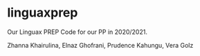 # linguaxprep
Our Linguax PREP Code for our PP in 2020/2021.

Zhanna Khairulina, 
Elnaz Ghofrani, 
Prudence Kahungu, 
Vera Golz

